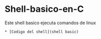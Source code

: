 # Shell-basico-en-C

Este shell basico ejecuta comandos de linux
```
* [Codigo del shell](shell basic)
```
